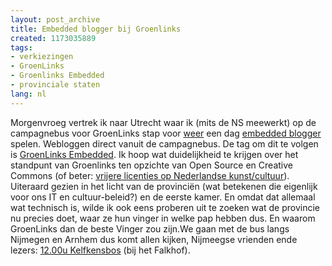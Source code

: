 ```yaml
---
layout: post_archive
title: Embedded blogger bij Groenlinks
created: 1173035889
tags:
- verkiezingen
- GroenLinks
- Groenlinks Embedded
- provinciale staten
lang: nl
---
```

Morgenvroeg vertrek ik naar Utrecht waar ik (mits de NS meewerkt) op de campagnebus voor GroenLinks stap voor [weer](http://bler.webschuur.com/het_begin_naar_hilversum_om_de_bus_te_halen) een dag [embedded blogger](http://www.linkselente.nl/) spelen. Webloggen direct vanuit de campagnebus. De tag om dit te volgen is [GroenLinks Embedded](http://bler.webschuur.com/categorieen/site_classification/groenlinks_embedded). Ik hoop wat duidelijkheid te krijgen over het standpunt van Groenlinks ten opzichte van Open Source en Creative Commons (of beter: [vrijere licenties op Nederlandse kunst/cultuur](http://www.denieuwereporter.nl/?p=748)). Uiteraard gezien in het licht van de provinciën (wat betekenen die eigenlijk voor ons IT en cultuur-beleid?) en de eerste kamer. En omdat dat allemaal wat technisch is, wilde ik ook eens proberen uit te zoeken wat de provincie nu precies doet, waar ze hun vinger in welke pap hebben dus. En waarom GroenLinks dan de beste Vinger zou zijn.We gaan met de bus langs Nijmegen en Arnhem dus komt allen kijken, Nijmeegse vrienden ende lezers: [12.00u Kelfkensbos](http://www.linkselente.nl/waar-is-femke) (bij het Falkhof).

